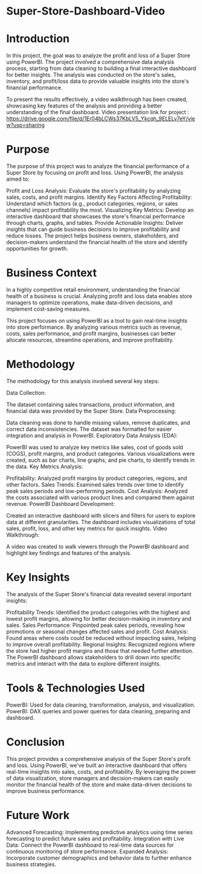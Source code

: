 # Super-Store-Dashboard-Video
# Introduction
In this project, the goal was to analyze the profit and loss of a Super Store using PowerBI. The project involved a comprehensive data analysis process, starting from data cleaning to building a final interactive dashboard for better insights. The analysis was conducted on the store's sales, inventory, and profit/loss data to provide valuable insights into the store's financial performance.

To present the results effectively, a video walkthrough has been created, showcasing key features of the analysis and providing a better understanding of the final dashboard.
Video presentation link for project : https://drive.google.com/file/d/1Er04bLCWs37KbLV5_Ykcqh_9ELELv7eY/view?usp=sharing
# Purpose
The purpose of this project was to analyze the financial performance of a Super Store by focusing on profit and loss. Using PowerBI, the analysis aimed to:

Profit and Loss Analysis: Evaluate the store's profitability by analyzing sales, costs, and profit margins.
Identify Key Factors Affecting Profitability: Understand which factors (e.g., product categories, regions, or sales channels) impact profitability the most.
Visualizing Key Metrics: Develop an interactive dashboard that showcases the store's financial performance through charts, graphs, and tables.
Provide Actionable Insights: Deliver insights that can guide business decisions to improve profitability and reduce losses.
The project helps business owners, stakeholders, and decision-makers understand the financial health of the store and identify opportunities for growth.

# Business Context
In a highly competitive retail environment, understanding the financial health of a business is crucial. Analyzing profit and loss data enables store managers to optimize operations, make data-driven decisions, and implement cost-saving measures.

This project focuses on using PowerBI as a tool to gain real-time insights into store performance. By analyzing various metrics such as revenue, costs, sales performance, and profit margins, businesses can better allocate resources, streamline operations, and improve profitability.

# Methodology
The methodology for this analysis involved several key steps:

Data Collection:

The dataset containing sales transactions, product information, and financial data was provided by the Super Store.
Data Preprocessing:

Data cleaning was done to handle missing values, remove duplicates, and correct data inconsistencies.
The dataset was formatted for easier integration and analysis in PowerBI.
Exploratory Data Analysis (EDA):

PowerBI was used to analyze key metrics like sales, cost of goods sold (COGS), profit margins, and product categories.
Various visualizations were created, such as bar charts, line graphs, and pie charts, to identify trends in the data.
Key Metrics Analysis:

Profitability: Analyzed profit margins by product categories, regions, and other factors.
Sales Trends: Examined sales trends over time to identify peak sales periods and low-performing periods.
Cost Analysis: Analyzed the costs associated with various product lines and compared them against revenue.
PowerBI Dashboard Development:

Created an interactive dashboard with slicers and filters for users to explore data at different granularities.
The dashboard includes visualizations of total sales, profit, loss, and other key metrics for quick insights.
Video Walkthrough:

A video was created to walk viewers through the PowerBI dashboard and highlight key findings and features of the analysis.
# Key Insights
The analysis of the Super Store's financial data revealed several important insights:

Profitability Trends: Identified the product categories with the highest and lowest profit margins, allowing for better decision-making in inventory and sales.
Sales Performance: Pinpointed peak sales periods, revealing how promotions or seasonal changes affected sales and profit.
Cost Analysis: Found areas where costs could be reduced without impacting sales, helping to improve overall profitability.
Regional Insights: Recognized regions where the store had higher profit margins and those that needed further attention.
The PowerBI dashboard allows stakeholders to drill down into specific metrics and interact with the data to explore different insights.

# Tools & Technologies Used
PowerBI: Used for data cleaning, transformation, analysis, and visualization.
PowerBI: DAX queries and power queries for data cleaning, preparing and dashboard.

# Conclusion
This project provides a comprehensive analysis of the Super Store's profit and loss. Using PowerBI, we've built an interactive dashboard that offers real-time insights into sales, costs, and profitability. By leveraging the power of data visualization, store managers and decision-makers can easily monitor the financial health of the store and make data-driven decisions to improve business performance.

# Future Work
Advanced Forecasting: Implementing predictive analytics using time series forecasting to predict future sales and profitability.
Integration with Live Data: Connect the PowerBI dashboard to real-time data sources for continuous monitoring of store performance.
Expanded Analysis: Incorporate customer demographics and behavior data to further enhance business strategies.


